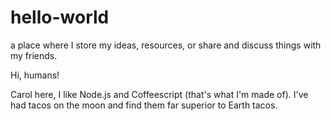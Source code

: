 # hello-world
a place where I store my ideas, resources, or share and discuss things with my friends.

Hi, humans!

Carol here, I like Node.js and Coffeescript (that's what I'm made of).
I've had tacos on the moon and find them far superior to Earth tacos.
